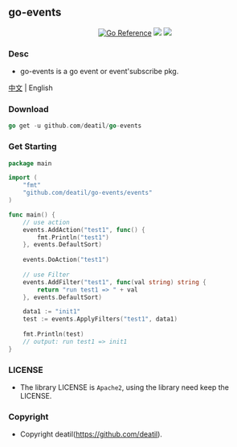 ## go-events

<p align="center">
<a href="https://pkg.go.dev/github.com/deatil/go-events" target="_blank"><img src="https://pkg.go.dev/badge/deatil/go-events.svg" alt="Go Reference"></a>
<a href="https://app.codecov.io/gh/deatil/go-events" target="_blank"><img src="https://codecov.io/gh/deatil/go-events/graph/badge.svg?token=SS2Z1IY0XL"/></a>
<img src="https://goreportcard.com/badge/github.com/deatil/go-events" />
</p>


### Desc

*  go-events is a go event or event'subscribe pkg.

[中文](README_CN.md) | English


### Download

~~~go
go get -u github.com/deatil/go-events
~~~


### Get Starting

~~~go
package main

import (
    "fmt"
    "github.com/deatil/go-events/events"
)

func main() {
    // use action
    events.AddAction("test1", func() {
        fmt.Println("test1")
    }, events.DefaultSort)
    
    events.DoAction("test1")
    
    // use Filter
    events.AddFilter("test1", func(val string) string {
        return "run test1 => " + val
    }, events.DefaultSort)

    data1 := "init1"
    test := events.ApplyFilters("test1", data1)
    
    fmt.Println(test)
    // output: run test1 => init1 
}

~~~


### LICENSE

*  The library LICENSE is `Apache2`, using the library need keep the LICENSE.


### Copyright

*  Copyright deatil(https://github.com/deatil).
